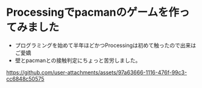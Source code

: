 # Processingでpacmanのゲームを作ってみました

- プログラミングを始めて半年ほどかつProcessingは初めて触ったので出来はご愛嬌
- 壁とpacmanとの接触判定にちょっと苦労しました。


https://github.com/user-attachments/assets/97a63666-1116-476f-99c3-cc6848c50575

